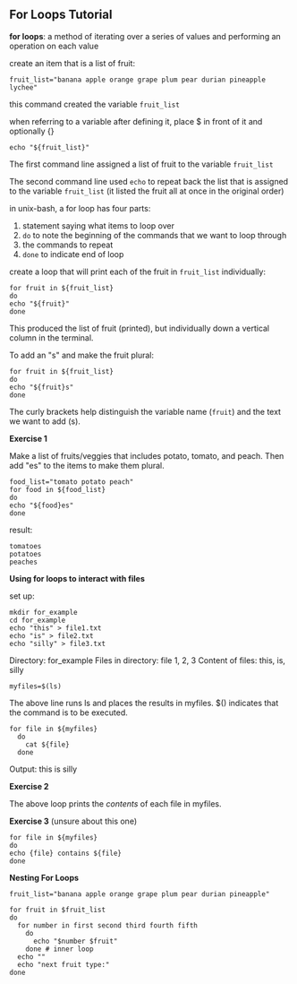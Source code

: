 ## For Loops Tutorial ##

**for loops**: a method of iterating over a series of values and performing an operation on each value

create an item that is a list of fruit:

```
fruit_list="banana apple orange grape plum pear durian pineapple lychee"
```

this command created the variable `fruit_list`

when referring to a variable after defining it, place $ in front of it and optionally {}

```
echo "${fruit_list}"
```

The first command line assigned a list of fruit to the variable `fruit_list`

The second command line used `echo` to repeat back the list that is assigned to the variable `fruit_list` (it listed the fruit all at once in the original order)

in unix-bash, a for loop has four parts:

1. statement saying what items to loop over
2. `do` to note the beginning of the commands that we want to loop through 
3. the commands to repeat
4. `done` to indicate end of loop

create a loop that will print each of the fruit in `fruit_list` individually:

```
for fruit in ${fruit_list}
do
echo "${fruit}"
done
```
This produced the list of fruit (printed), but individually down a vertical column in the terminal.

To add an "s" and make the fruit plural:

```
for fruit in ${fruit_list}
do
echo "${fruit}s"
done
```

The curly brackets help distinguish the variable name (`fruit`) and the text we want to add (s).

**Exercise 1**

Make a list of fruits/veggies that includes potato, tomato, and peach. Then add "es" to the items to make them plural.

```
food_list="tomato potato peach"
for food in ${food_list}
do 
echo "${food}es"
done
```

result:
```
tomatoes
potatoes
peaches
```

**Using for loops to interact with files**

set up:

```
mkdir for_example
cd for_example
echo "this" > file1.txt
echo "is" > file2.txt
echo "silly" > file3.txt
```

Directory: for_example
Files in directory: file 1, 2, 3
Content of files: this, is, silly

```
myfiles=$(ls)
```

The above line runs ls and places the results in myfiles. $() indicates that the command is to be executed.

```
for file in ${myfiles}
  do
    cat ${file}
  done
  ```
  
  Output: 
  this
  is
  silly
  
  **Exercise 2**
  
  The above loop prints the *contents* of each file in myfiles.
  
  **Exercise 3** (unsure about this one)
  
  ```
  for file in ${myfiles}
  do
  echo {file} contains ${file}
  done
  ```
  
  **Nesting For Loops**
  
  ```
  fruit_list="banana apple orange grape plum pear durian pineapple"

for fruit in $fruit_list
  do
    for number in first second third fourth fifth
      do
        echo "$number $fruit"
      done # inner loop
    echo ""
    echo "next fruit type:"
  done
  ```
  
  

